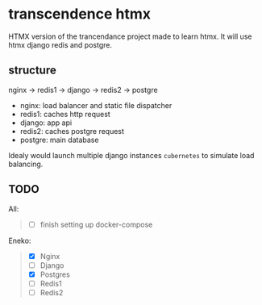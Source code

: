 # transcendence htmx

HTMX version of the trancendance project made to learn htmx.
It will use htmx django redis and postgre.

## structure

  nginx -> redis1 -> django -> redis2 -> postgre

  * nginx: load balancer and static file dispatcher
  * redis1: caches http request
  * django: app api
  * redis2: caches postgre request
  * postgre: main database

Idealy would launch multiple django instances ```cubernetes``` to simulate load balancing.

## TODO

All:
> - [ ] finish setting up docker-compose

Eneko:

> - [x] Nginx
> - [ ] Django
> - [x] Postgres
> - [ ] Redis1
> - [ ] Redis2 




